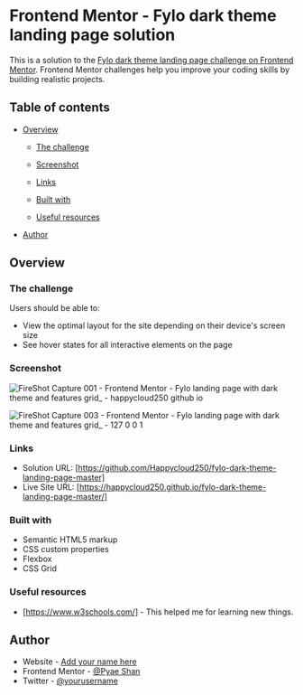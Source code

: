 # Frontend Mentor - Fylo dark theme landing page solution

This is a solution to the [Fylo dark theme landing page challenge on Frontend Mentor](https://www.frontendmentor.io/challenges/fylo-dark-theme-landing-page-5ca5f2d21e82137ec91a50fd). Frontend Mentor challenges help you improve your coding skills by building realistic projects.

## Table of contents

- [Overview](#overview)

  - [The challenge](#the-challenge)
  - [Screenshot](#screenshot)
  - [Links](#links)

  - [Built with](#built-with)

  - [Useful resources](#useful-resources)

- [Author](#author)

## Overview

### The challenge

Users should be able to:

- View the optimal layout for the site depending on their device's screen size
- See hover states for all interactive elements on the page

### Screenshot
![FireShot Capture 001 - Frontend Mentor - Fylo landing page with dark theme and features grid_ - happycloud250 github io](https://user-images.githubusercontent.com/72793369/161099335-ff25f8cf-5e06-4823-a54a-336cb46951a0.png)


![FireShot Capture 003 - Frontend Mentor - Fylo landing page with dark theme and features grid_ - 127 0 0 1](https://user-images.githubusercontent.com/72793369/161099356-31fc70e7-163b-45e0-9211-8a6c50f07bf5.png)






### Links

- Solution URL: [https://github.com/Happycloud250/fylo-dark-theme-landing-page-master]
- Live Site URL: [https://happycloud250.github.io/fylo-dark-theme-landing-page-master/]

### Built with

- Semantic HTML5 markup
- CSS custom properties
- Flexbox
- CSS Grid

### Useful resources

- [https://www.w3schools.com/] - This helped me for learning new things.

## Author

- Website - [Add your name here](https://www.your-site.com)
- Frontend Mentor - [@Pyae Shan](https://www.frontendmentor.io/profile/Happycloud250)
- Twitter - [@yourusername](https://www.twitter.com/yourusername)
